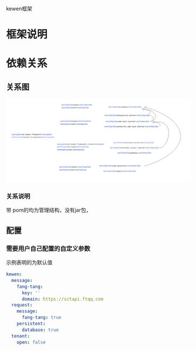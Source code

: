 
kewen框架

# 框架说明

# 依赖关系

## 关系图

![avatar](docs/项目Maven依赖关系.png)

### 关系说明

带  <packaging>pom</packaging>的均为管理结构，没有jar包，


##  配置



### 需要用户自己配置的自定义参数

示例表明的为默认值

```yaml
kewen:
  message:
    fang-tang:
      key: ''
      domain: https://sctapi.ftqq.com
  request:
    message:
      fang-tang: true
    persistent:
      database: true
  tenant:
    open: false
```